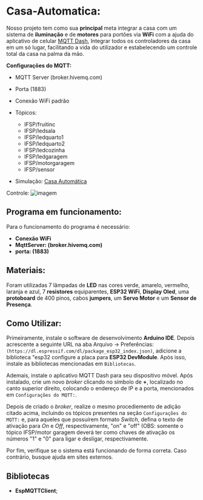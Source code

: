 # Casa-Automatica:

Nosso projeto tem como sua **principal** meta integrar a casa com um sistema de **iluminação** e de **motores** para portões via **WiFi** com a ajuda do aplicativo de celular [MQTT Dash](https://play.google.com/store/apps/details?id=net.routix.mqttdash&hl=pt_BR&gl=US), Integrar todos os controladores da casa em um só lugar, facilitando a vida do utilizador e estabelecendo um controle total da casa na palma da mão. 

**Configurações do MQTT:**

- MQTT Server (broker.hivemq.com)
 - Porta (1883)
 - Conexão WiFi padrão
 - Tópicos: 
	 - IFSP/fruitinc
	 - IFSP/ledsala
	 - IFSP/ledquarto1
	 - IFSP/ledquarto2
	 - IFSP/ledcozinha
	 - IFSP/ledgaragem
	 - IFSP/motorgaragem
	 - IFSP/sensor

 - Simulação: [Casa Automática](https://wokwi.com/projects/349074362081477202)

Controle: ![imagem](https://i.imgur.com/BYxx7sZ.jpg)
## Programa em funcionamento:

Para o funcionamento do programa é necessário:


 - **Conexão WiFi**
 - **MqttServer: (broker.hivemq.com)**
 -  **porta: (1883)**

## Materiais:
Foram utilizadas 7 lâmpadas de **LED** nas cores verde, amarelo, vermelho,  laranja e azul, 7 **resistores** equiparentes, **ESP32 WiFi**, **Display Oled**, uma **protoboard** de 400 pinos, cabos **jumpers**, um **Servo Motor** e um **Sensor de Presença**.

## Como Utilizar:

Primeiramente, instale o software de desenvolvimento **Arduino IDE**. Depois acrescente a seguinte URL na aba Arquivo -> Preferências: `(https://dl.espressif.com/dl/package_esp32_index.json)`, adicione a biblioteca "esp32 configure a placa para **ESP32 DevModule**. Após isso, instale as bibliotecas mencionadas em `Bibliotecas`.

Ademais, instale o aplicativo MQTT Dash para seu dispositivo móvel. Após instalado, crie um novo _broker_ clicando no símbolo de **+**, localizado no canto superior direito, colocando o endereço de IP e a porta, mencionados em `Configurações do MQTT:`.

Depois de criado o _broker_, realize o mesmo procediemento de adição citado acima, incluindo os tópicos presentes na seção `Configurações do MQTT:` e, para aqueles que possuírem formato _Switch_, defina o texto de ativação para _On_ e _Off_, respectivamente, "on" e "off" (OBS: somente o tópico IFSP/motor garagem deverá ter como chaves de ativação os números "1" e "0" para ligar e desligar, respectivamente.

Por fim, verifique se o sistema está funcionando de forma correta. Caso contrário, busque ajuda em sites externos.

## Bibliotecas

- **EspMQTTClient**;




